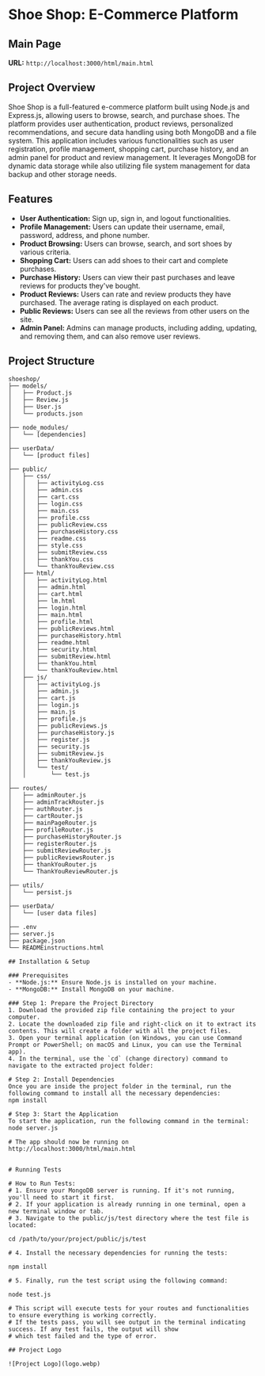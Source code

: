 # Shoe Shop: E-Commerce Platform

## Main Page
**URL:** `http://localhost:3000/html/main.html`

## Project Overview
Shoe Shop is a full-featured e-commerce platform built using Node.js and Express.js, allowing users to browse, search, and purchase shoes. The platform provides user authentication, product reviews, personalized recommendations, and secure data handling using both MongoDB and a file system. This application includes various functionalities such as user registration, profile management, shopping cart, purchase history, and an admin panel for product and review management. It leverages MongoDB for dynamic data storage while also utilizing file system management for data backup and other storage needs.

## Features
- **User Authentication:** Sign up, sign in, and logout functionalities.
- **Profile Management:** Users can update their username, email, password, address, and phone number.
- **Product Browsing:** Users can browse, search, and sort shoes by various criteria.
- **Shopping Cart:** Users can add shoes to their cart and complete purchases.
- **Purchase History:** Users can view their past purchases and leave reviews for products they've bought.
- **Product Reviews:** Users can rate and review products they have purchased. The average rating is displayed on each product.
- **Public Reviews:** Users can see all the reviews from other users on the site.
- **Admin Panel:** Admins can manage products, including adding, updating, and removing them, and can also remove user reviews.

## Project Structure
```plaintext
shoeshop/
├── models/                 
│   ├── Product.js           
│   ├── Review.js          
│   ├── User.js             
│   └── products.json       
│
├── node_modules/           
│   └── [dependencies]      
│
├── userData/                 
│   └── [product files]     
│
├── public/                 
│   ├── css/
│   │   ├── activityLog.css
│   │   ├── admin.css
│   │   ├── cart.css
│   │   ├── login.css
│   │   ├── main.css
│   │   ├── profile.css
│   │   ├── publicReview.css
│   │   ├── purchaseHistory.css
│   │   ├── readme.css
│   │   ├── style.css
│   │   ├── submitReview.css
│   │   ├── thankYou.css
│   │   └── thankYouReview.css
│   ├── html/
│   │   ├── activityLog.html
│   │   ├── admin.html
│   │   ├── cart.html
│   │   ├── lm.html
│   │   ├── login.html
│   │   ├── main.html
│   │   ├── profile.html
│   │   ├── publicReviews.html
│   │   ├── purchaseHistory.html
│   │   ├── readme.html
│   │   ├── security.html
│   │   ├── submitReview.html
│   │   ├── thankYou.html
│   │   └── thankYouReview.html
│   ├── js/
│   │   ├── activityLog.js
│   │   ├── admin.js
│   │   ├── cart.js
│   │   ├── login.js
│   │   ├── main.js
│   │   ├── profile.js
│   │   ├── publicReviews.js
│   │   ├── purchaseHistory.js
│   │   ├── register.js
│   │   ├── security.js
│   │   ├── submitReview.js
│   │   ├── thankYouReview.js
│   │   └── test/
│   │       └── test.js       
│
├── routes/                 
│   ├── adminRouter.js      
│   ├── adminTrackRouter.js 
│   ├── authRouter.js       
│   ├── cartRouter.js       
│   ├── mainPageRouter.js   
│   ├── profileRouter.js    
│   ├── purchaseHistoryRouter.js  
│   ├── registerRouter.js   
│   ├── submitReviewRouter.js 
│   ├── publicReviewsRouter.js 
│   ├── thankYouRouter.js   
│   └── ThankYouReviewRouter.js    
│
├── utils/                  
│   └── persist.js          
│
├── userData/
│   └── [user data files]  
│
├── .env                    
├── server.js                  
├── package.json            
└── READMEinstructions.html               

## Installation & Setup

### Prerequisites
- **Node.js:** Ensure Node.js is installed on your machine.
- **MongoDB:** Install MongoDB on your machine.

### Step 1: Prepare the Project Directory
1. Download the provided zip file containing the project to your computer.
2. Locate the downloaded zip file and right-click on it to extract its contents. This will create a folder with all the project files.
3. Open your terminal application (on Windows, you can use Command Prompt or PowerShell; on macOS and Linux, you can use the Terminal app).
4. In the terminal, use the `cd` (change directory) command to navigate to the extracted project folder:

# Step 2: Install Dependencies
Once you are inside the project folder in the terminal, run the following command to install all the necessary dependencies:
npm install

# Step 3: Start the Application
To start the application, run the following command in the terminal:
node server.js

# The app should now be running on http://localhost:3000/html/main.html


# Running Tests

# How to Run Tests:
# 1. Ensure your MongoDB server is running. If it's not running, you'll need to start it first.
# 2. If your application is already running in one terminal, open a new terminal window or tab.
# 3. Navigate to the public/js/test directory where the test file is located:

cd /path/to/your/project/public/js/test

# 4. Install the necessary dependencies for running the tests:

npm install

# 5. Finally, run the test script using the following command:

node test.js

# This script will execute tests for your routes and functionalities to ensure everything is working correctly. 
# If the tests pass, you will see output in the terminal indicating success. If any test fails, the output will show 
# which test failed and the type of error.

## Project Logo

![Project Logo](logo.webp)

